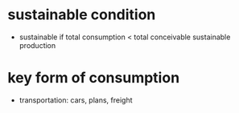 # sustainable condition
- sustainable if total consumption < total conceivable sustainable production
# key form of consumption
- transportation: cars, plans, freight